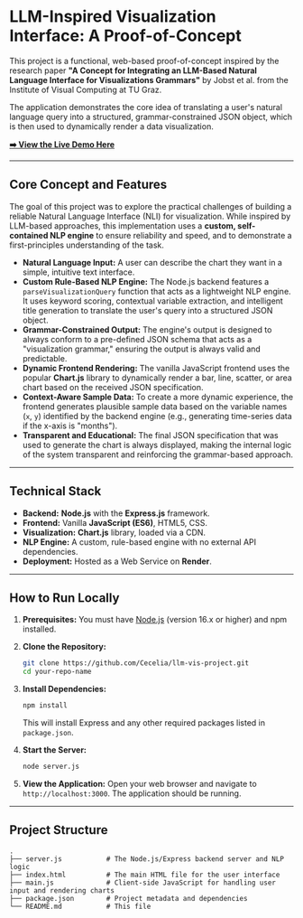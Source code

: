 # LLM-Inspired Visualization Interface: A Proof-of-Concept

This project is a functional, web-based proof-of-concept inspired by the research paper **"A Concept for Integrating an LLM-Based Natural Language Interface for Visualizations Grammars"** by Jobst et al. from the Institute of Visual Computing at TU Graz.

The application demonstrates the core idea of translating a user's natural language query into a structured, grammar-constrained JSON object, which is then used to dynamically render a data visualization.

**[➡️ View the Live Demo Here]( https://llm-vis-demo.onrender.com/)**

---

## Core Concept and Features

The goal of this project was to explore the practical challenges of building a reliable Natural Language Interface (NLI) for visualization. While inspired by LLM-based approaches, this implementation uses a **custom, self-contained NLP engine** to ensure reliability and speed, and to demonstrate a first-principles understanding of the task.

-   **Natural Language Input:** A user can describe the chart they want in a simple, intuitive text interface.
-   **Custom Rule-Based NLP Engine:** The Node.js backend features a `parseVisualizationQuery` function that acts as a lightweight NLP engine. It uses keyword scoring, contextual variable extraction, and intelligent title generation to translate the user's query into a structured JSON object.
-   **Grammar-Constrained Output:** The engine's output is designed to always conform to a pre-defined JSON schema that acts as a "visualization grammar," ensuring the output is always valid and predictable.
-   **Dynamic Frontend Rendering:** The vanilla JavaScript frontend uses the popular **Chart.js** library to dynamically render a bar, line, scatter, or area chart based on the received JSON specification.
-   **Context-Aware Sample Data:** To create a more dynamic experience, the frontend generates plausible sample data based on the variable names (`x`, `y`) identified by the backend engine (e.g., generating time-series data if the x-axis is "months").
-   **Transparent and Educational:** The final JSON specification that was used to generate the chart is always displayed, making the internal logic of the system transparent and reinforcing the grammar-based approach.

---

## Technical Stack

-   **Backend:** **Node.js** with the **Express.js** framework.
-   **Frontend:** Vanilla **JavaScript (ES6)**, HTML5, CSS.
-   **Visualization:** **Chart.js** library, loaded via a CDN.
-   **NLP Engine:** A custom, rule-based engine with no external API dependencies.
-   **Deployment:** Hosted as a Web Service on **Render**.

---

## How to Run Locally

1.  **Prerequisites:** You must have [Node.js](https://nodejs.org/) (version 16.x or higher) and npm installed.

2.  **Clone the Repository:**
    ```bash
    git clone https://github.com/Cecelia/llm-vis-project.git
    cd your-repo-name
    ```

3.  **Install Dependencies:**
    ```bash
    npm install
    ```
    This will install Express and any other required packages listed in `package.json`.

4.  **Start the Server:**
    ```bash
    node server.js
    ```

5.  **View the Application:**
    Open your web browser and navigate to `http://localhost:3000`. The application should be running.

---

## Project Structure

```
.
├── server.js           # The Node.js/Express backend server and NLP logic
├── index.html          # The main HTML file for the user interface
├── main.js             # Client-side JavaScript for handling user input and rendering charts
├── package.json        # Project metadata and dependencies
└── README.md           # This file
```
